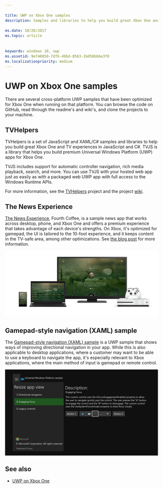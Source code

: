 ```yaml
---

title: UWP on Xbox One samples
description: Samples and libraries to help you build great Xbox One and TV experiences.

ms.date: 10/26/2017
ms.topic: article


keywords: windows 10, uwp
ms.assetid: 9ef40050-7df6-49bd-8563-1bd58bb6e3f0
ms.localizationpriority: medium
---
```


# UWP on Xbox One samples

There are several cross-platform UWP samples that have been optimized for Xbox One when running on that platform. You can browse the code on GitHub, read through the readme's and wiki's, and clone the projects to your machine.

## TVHelpers

TVHelpers is a set of JavaScript and XAML/C# samples and libraries to help you build great Xbox One and TV experiences in JavaScript and C#. TVJS is a library that helps you build premium Universal Windows Platform (UWP) apps for Xbox One.

TVJS includes support for automatic controller navigation, rich media playback, search, and more. You can use TVJS with your hosted web app just as easily as with a packaged web UWP app with full access to the Windows Runtime APIs.

For more information, see the [TVHelpers](https://github.com/Microsoft/TVHelpers) project and the project [wiki](https://github.com/Microsoft/TVHelpers/wiki).

## The News Experience

[The News Experience](https://github.com/Microsoft/uwp-experiences/tree/news/apps/News), Fourth Coffee, is a sample news app that works across desktop, phone, and Xbox One and offers a premium experience that takes advantage of each device's strengths. On Xbox, it's optimized for gamepad, the UI is tailored to the 10-foot experience, and it keeps content in the TV-safe area, among other optimizations. See [the blog post](https://blogs.windows.com/buildingapps/2016/09/09/tailoring-your-app-for-xbox-and-the-tv-app-dev-on-xbox-series/) for more information.

![The News Experience](images/samples-1.png)

## Gamepad-style navigation (XAML) sample

The [Gamepad-style navigation (XAML) sample](https://github.com/Microsoft/Windows-universal-samples/tree/master/Samples/XamlGamepadNavigation) is a UWP sample that shows ways of improving directional navigation in your app. While this is also applicable to desktop applications, where a customer may want to be able to use a keyboard to navigate the app, it's especially relevant to Xbox applications, where the main method of input is gamepad or remote control.

![Universal Windows Platform sample: Resize app view](images/samples-2.png)

## See also

- [UWP on Xbox One](index.md)
